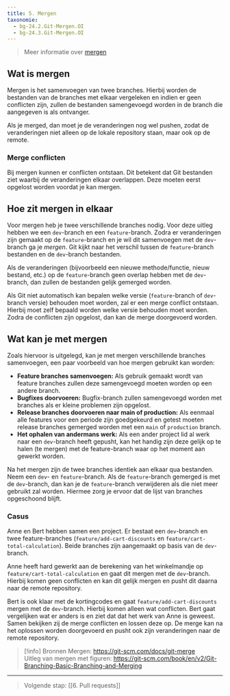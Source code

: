 ```yaml
---
title: 5. Mergen
taxonomie:
  - bg-24.2.Git-Mergen.OI
  - bg-24.3.Git-Mergen.OI
---
```

> Meer informatie over [mergen](https://git-scm.com/docs/git-merge)

## Wat is mergen
Mergen is het samenvoegen van twee branches. Hierbij worden de bestanden van de branches met elkaar vergeleken en indien er geen conflicten zijn, zullen de bestanden samengevoegd worden in de branch die aangegeven is als ontvanger. 

Als je merged, dan moet je de veranderingen nog wel pushen, zodat de veranderingen niet alleen op de lokale repository staan, maar ook op de remote.  
### Merge conflicten
Bij mergen kunnen er conflicten ontstaan. Dit betekent dat Git bestanden ziet waarbij de veranderingen elkaar overlappen. Deze moeten eerst opgelost worden voordat je kan mergen.

## Hoe zit mergen in elkaar
Voor mergen heb je twee verschillende branches nodig. Voor deze uitleg hebben we een `dev`-branch en een `feature`-branch. Zodra er veranderingen zijn gemaakt op de `feature`-branch en je wil dit samenvoegen met de `dev`-branch ga je *mergen*. Git kijkt naar het verschil tussen de `feature`-branch bestanden en de `dev`-branch bestanden. 

Als de veranderingen (bijvoorbeeld een nieuwe methode/functie, nieuw bestand, etc.) op de `feature`-branch geen overlap hebben met de `dev`-branch, dan zullen de bestanden gelijk gemerged worden. 

Als Git niet automatisch kan bepalen welke versie (`feature`-branch of `dev`-branch versie) behouden moet worden, zal er een merge conflict ontstaan. Hierbij moet zelf bepaald worden welke versie behouden moet worden. Zodra de conflicten zijn opgelost, dan kan de merge doorgevoerd worden. 

## Wat kan je met mergen
Zoals hiervoor is uitgelegd, kan je met mergen verschillende branches samenvoegen, een paar voorbeeld van hoe mergen gebruikt kan worden:
- **Feature branches samenvoegen:** Als gebruik gemaakt wordt van feature branches zullen deze samengevoegd moeten worden op een andere branch.
- **Bugfixes doorvoeren:** Bugfix-branch zullen samengevoegd worden met branches als er kleine problemen zijn opgelost.
- **Release branches doorvoeren naar main of production:** Als eenmaal alle features voor een periode zijn goedgekeurd en getest moeten release branches gemerged worden met een `main` of `production` branch.
- **Het ophalen van andermans werk:** Als een ander project lid al werk naar een `dev`-branch heeft gepusht, kan het handig zijn deze gelijk op te halen (te mergen) met de feature-branch waar op het moment aan gewerkt worden. 

Na het mergen zijn de twee branches identiek aan elkaar qua bestanden. Neem een `dev`- en `feature`-branch. Als de `feature`-branch gemerged is met de `dev`-branch, dan kan je de `feature`-branch verwijderen als die niet meer gebruikt zal worden. Hiermee zorg je ervoor dat de lijst van branches opgeschoond blijft. 

### Casus
Anne en Bert hebben samen een project. Er bestaat een `dev`-branch en twee feature-branches (`feature/add-cart-discounts` en `feature/cart-total-calculation`). Beide branches zijn aangemaakt op basis van de `dev`-branch.

Anne heeft hard gewerkt aan de berekening van het winkelmandje op `feature/cart-total-calculation` en gaat dit mergen met de `dev`-branch. Hierbij komen geen conflicten en kan dit gelijk mergen en pusht dit daarna naar de remote repository. 

Bert is ook klaar met de kortingcodes en gaat `feature/add-cart-discounts` mergen met de `dev`-branch. Hierbij komen alleen wat conflicten. Bert gaat vergelijken wat er anders is en ziet dat dat het werk van Anne is geweest. Samen bekijken zij de merge conflicten en lossen deze op. De merge kan na het oplossen worden doorgevoerd en pusht ook zijn veranderingen naar de remote repository.



> [!info] Bronnen
> Mergen: https://git-scm.com/docs/git-merge \
> Uitleg van mergen met figuren: https://git-scm.com/book/en/v2/Git-Branching-Basic-Branching-and-Merging


---
> Volgende stap: [[6. Pull requests]]